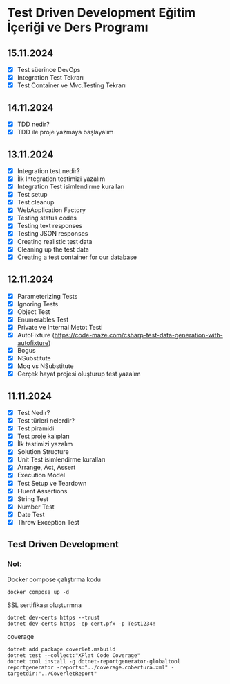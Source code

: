 # Test Driven Development Eğitim İçeriği ve Ders Programı

## 15.11.2024
- [x] Test süerince DevOps
- [x] Integration Test Tekrarı
- [x] Test Container ve Mvc.Testing Tekrarı

## 14.11.2024
- [X] TDD nedir?
- [X] TDD ile proje yazmaya başlayalım

## 13.11.2024
- [x] Integration test nedir?
- [x] İlk Integration testimizi yazalım
- [x] Integration Test isimlendirme kuralları
- [x] Test setup
- [x] Test cleanup
- [x] WebApplication Factory
- [x] Testing status codes
- [x] Testing text responses
- [x] Testing JSON responses
- [x] Creating realistic test data
- [x] Cleaning up the test data
- [x] Creating a test container for our database

## 12.11.2024
- [x] Parameterizing Tests
- [x] Ignoring Tests
- [x] Object Test
- [x] Enumerables Test
- [x] Private ve Internal Metot Testi
- [x] AutoFixture (https://code-maze.com/csharp-test-data-generation-with-autofixture)
- [x] Bogus
- [x] NSubstitute
- [x] Moq vs NSubstitute
- [x] Gerçek hayat projesi oluşturup test yazalım

## 11.11.2024
- [x] Test Nedir?
- [x] Test türleri nelerdir?
- [x] Test piramidi
- [x] Test proje kalıpları
- [x] İlk testimizi yazalım
- [x] Solution Structure
- [x] Unit Test isimlendirme kuralları
- [x] Arrange, Act, Assert
- [x] Execution Model
- [x] Test Setup ve Teardown
- [x] Fluent Assertions
- [x] String Test
- [x] Number Test
- [x] Date Test
- [x] Throw Exception Test

## Test Driven Development

### Not: 
Docker compose çalıştırma kodu
```
docker compose up -d
```

SSL sertifikası oluşturmna
```
dotnet dev-certs https --trust
dotnet dev-certs https -ep cert.pfx -p Test1234!
```

coverage
```
dotnet add package coverlet.msbuild
dotnet test --collect:"XPlat Code Coverage"
dotnet tool install -g dotnet-reportgenerator-globaltool
reportgenerator -reports:"../coverage.cobertura.xml" -targetdir:"../CoverletReport"
```